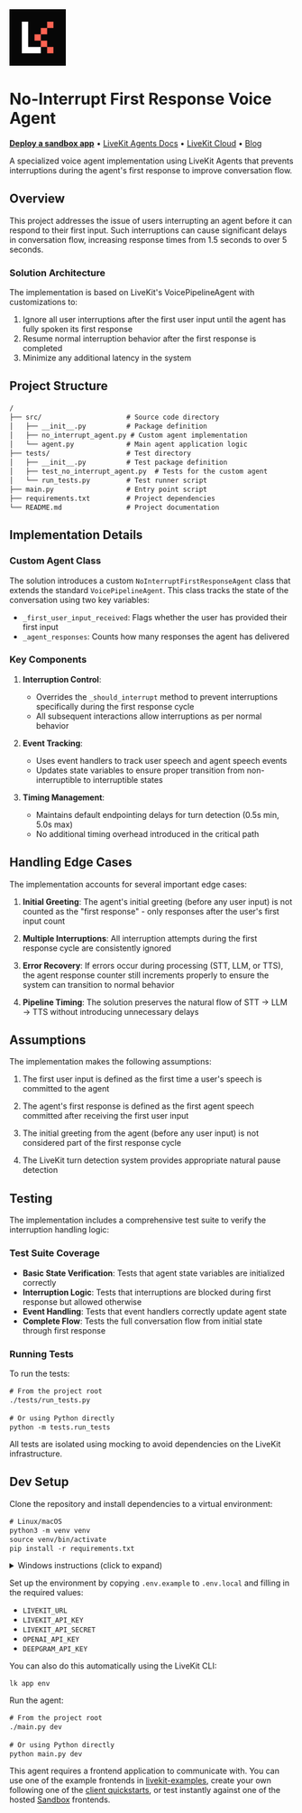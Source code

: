 <a href="https://livekit.io/">
  <img src="./.github/assets/livekit-mark.png" alt="LiveKit logo" width="100" height="100">
</a>

# No-Interrupt First Response Voice Agent

<p>
  <a href="https://cloud.livekit.io/projects/p_/sandbox"><strong>Deploy a sandbox app</strong></a>
  •
  <a href="https://docs.livekit.io/agents/overview/">LiveKit Agents Docs</a>
  •
  <a href="https://livekit.io/cloud">LiveKit Cloud</a>
  •
  <a href="https://blog.livekit.io/">Blog</a>
</p>

A specialized voice agent implementation using LiveKit Agents that prevents interruptions during the agent's first response to improve conversation flow.

## Overview

This project addresses the issue of users interrupting an agent before it can respond to their first input. Such interruptions can cause significant delays in conversation flow, increasing response times from 1.5 seconds to over 5 seconds.

### Solution Architecture

The implementation is based on LiveKit's VoicePipelineAgent with customizations to:

1. Ignore all user interruptions after the first user input until the agent has fully spoken its first response
2. Resume normal interruption behavior after the first response is completed
3. Minimize any additional latency in the system

## Project Structure

```
/
├── src/                     # Source code directory
│   ├── __init__.py          # Package definition
│   ├── no_interrupt_agent.py # Custom agent implementation
│   └── agent.py             # Main agent application logic
├── tests/                   # Test directory
│   ├── __init__.py          # Test package definition
│   ├── test_no_interrupt_agent.py  # Tests for the custom agent
│   └── run_tests.py         # Test runner script
├── main.py                  # Entry point script
├── requirements.txt         # Project dependencies
└── README.md                # Project documentation
```

## Implementation Details

### Custom Agent Class

The solution introduces a custom `NoInterruptFirstResponseAgent` class that extends the standard `VoicePipelineAgent`. This class tracks the state of the conversation using two key variables:

- `_first_user_input_received`: Flags whether the user has provided their first input
- `_agent_responses`: Counts how many responses the agent has delivered

### Key Components

1. **Interruption Control**:
   - Overrides the `_should_interrupt` method to prevent interruptions specifically during the first response cycle
   - All subsequent interactions allow interruptions as per normal behavior

2. **Event Tracking**:
   - Uses event handlers to track user speech and agent speech events
   - Updates state variables to ensure proper transition from non-interruptible to interruptible states

3. **Timing Management**:
   - Maintains default endpointing delays for turn detection (0.5s min, 5.0s max)
   - No additional timing overhead introduced in the critical path

## Handling Edge Cases

The implementation accounts for several important edge cases:

1. **Initial Greeting**: The agent's initial greeting (before any user input) is not counted as the "first response" - only responses after the user's first input count
   
2. **Multiple Interruptions**: All interruption attempts during the first response cycle are consistently ignored

3. **Error Recovery**: If errors occur during processing (STT, LLM, or TTS), the agent response counter still increments properly to ensure the system can transition to normal behavior

4. **Pipeline Timing**: The solution preserves the natural flow of STT → LLM → TTS without introducing unnecessary delays

## Assumptions

The implementation makes the following assumptions:

1. The first user input is defined as the first time a user's speech is committed to the agent
   
2. The agent's first response is defined as the first agent speech committed after receiving the first user input
   
3. The initial greeting from the agent (before any user input) is not considered part of the first response cycle

4. The LiveKit turn detection system provides appropriate natural pause detection

## Testing

The implementation includes a comprehensive test suite to verify the interruption handling logic:

### Test Suite Coverage

- **Basic State Verification**: Tests that agent state variables are initialized correctly
- **Interruption Logic**: Tests that interruptions are blocked during first response but allowed otherwise
- **Event Handling**: Tests that event handlers correctly update agent state
- **Complete Flow**: Tests the full conversation flow from initial state through first response

### Running Tests

To run the tests:

```console
# From the project root
./tests/run_tests.py

# Or using Python directly
python -m tests.run_tests
```

All tests are isolated using mocking to avoid dependencies on the LiveKit infrastructure.

## Dev Setup

Clone the repository and install dependencies to a virtual environment:

```console
# Linux/macOS
python3 -m venv venv
source venv/bin/activate
pip install -r requirements.txt
```

<details>
  <summary>Windows instructions (click to expand)</summary>
  
```cmd
:: Windows (CMD/PowerShell)
python3 -m venv venv
venv\Scripts\activate
pip install -r requirements.txt
```
</details>


Set up the environment by copying `.env.example` to `.env.local` and filling in the required values:

- `LIVEKIT_URL`
- `LIVEKIT_API_KEY`
- `LIVEKIT_API_SECRET`
- `OPENAI_API_KEY`
- `DEEPGRAM_API_KEY`

You can also do this automatically using the LiveKit CLI:

```console
lk app env
```

Run the agent:

```console
# From the project root
./main.py dev

# Or using Python directly
python main.py dev
```

This agent requires a frontend application to communicate with. You can use one of the example frontends in [livekit-examples](https://github.com/livekit-examples/), create your own following one of the [client quickstarts](https://docs.livekit.io/realtime/quickstarts/), or test instantly against one of the hosted [Sandbox](https://cloud.livekit.io/projects/p_/sandbox) frontends.
